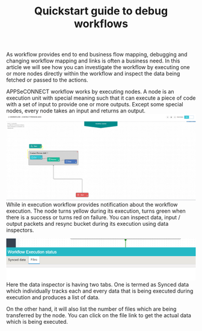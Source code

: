 ﻿---
title: "Quickstart guide to debug workflows"
toc: true
tag: developers
category: "Workflow"
weight: 7
menus: 
    quickstartworkflow:
        icon: fa fa-link
        title: "Debugging" 
        identifier: packagingworkflow
---
As workflow provides end to end business flow mapping, debugging and changing workflow mapping and links is often a business need. In this article we will see how you can investigate the workflow 
by executing one or more nodes directly within the workflow and inspect the data being fetched or passed to the actions.

APPSeCONNECT workflow works by executing nodes. A node is an execution unit with special meaning such that it can execute a piece of code with a set of input 
to provide one or more outputs. Except some special nodes, every node takes an input and returns an output.
![Data Inspector Workflow](/staticfiles/workflow-management/media/data-inspector-workflow.PNG)
While in execution workflow provides notification about the workflow execution. The node turns yellow during its 
execution, turns green when there is a success or turns red on failure. You can inspect data, input / output packets 
and resync bucket during its execution using data inspectors. 

![Data Inspector Files](/staticfiles/workflow-management/media/data-inspector-files.PNG)
Here the data inspector is having two tabs. One is termed as Synced data which individually tracks each and 
every data that is being executed during execution and produces a list of data. 

On the other hand, it will also list the number of files which are being transferred by the node. You can click 
on the file link to get the actual data which is being executed. 
